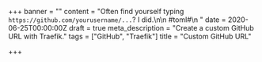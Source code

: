 +++
banner = ""
content = "Often find yourself typing `https://github.com/yourusername/...`? I did.\n\n    #toml#\n    "
date = 2020-06-25T00:00:00Z
draft = true
meta_description = "Create a custom GitHub URL with Traefik."
tags = ["GitHub", "Traefik"]
title = "Custom GitHub URL"

+++
